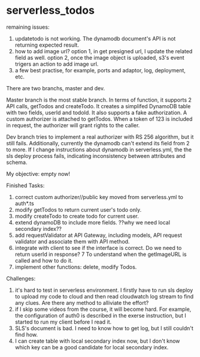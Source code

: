 # serverless_todos

remaining issues:
1) updatetodo is not working. The dynamodb document's API is not returning expected result.
2) how to add image url? option 1, in get presigned url, I update the related field as well. option 2, once the image object is uploaded, s3's event trigers an action to add image url.
3) a few best practise, for example, ports and adaptor, log, deployment, etc.

There are two branchs, master and dev.

Master branch is the most stable branch. 
In terms of function, it supports 2 API calls, getTodos and createTodo. It creates a simplifed DynamoDB table with two fields, userId and todoId. It also supports a fake authorization. A custom authorizer is attached to getTodos. When a token of 123 is included in request, the authorizer will grant rights to the caller.


Dev branch tries to implement a real authorizer with RS 256 algorithm, but it still fails. Additionally, currently the dynamodb can't extend its field from 2 to more. If I change instructions about dynamodb in serverless.yml, the the sls deploy process fails, indicating inconsistency between attributes and schema.

My objective:
empty now!




Finished Tasks:
1) correct custom authorizer//public key moved from serverless.yml to auth*.ts
2) modify getTodos to return current user's todo only.
3) modify createTodo to create todo for current user.
4) extend dynamoDB to include more fields. ??why we need local secondary index??
5) add requestValidator at API Gateway, including models, API request validator and associate them with API method.
6) integrate with client to see if the interface is correct. Do we need to return userId in response?
7 To understand when the getImageURL is called and how to do it.
8) implement other functions: delete, modify Todos.

Challenges:
1) it's hard to test in serverless environment. I firstly have to run sls deploy to upload my code to cloud and then read cloudwatch log stream to find any clues. Are there any method to alliviate the effort?
2) if I skip some videos from the course, it will become hard. For example, the configuration of auth0 is described in the exerse instruction, but I started to run my client before I read it. 
3) SLS's document is bad. I need to know how to get log, but I still couldn't find how.
4) I can create table with local secondary index now, but I don't know which key can be a good candidate for local secondary index.
